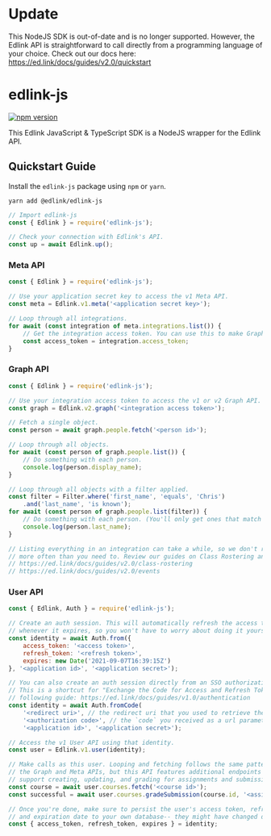 # Update

This NodeJS SDK is out-of-date and is no longer supported. However, the Edlink API is
straightforward to call directly from a programming language of your choice. Check out
our docs here: https://ed.link/docs/guides/v2.0/quickstart


# edlink-js
[![npm version](https://img.shields.io/npm/v/@edlink/edlink-js)](https://www.npmjs.org/package/@edlink/edlink-js)

This Edlink JavaScript & TypeScript SDK is a NodeJS wrapper for the Edlink API.

## Quickstart Guide

Install the `edlink-js` package using `npm` or `yarn`.
```shell
yarn add @edlink/edlink-js
```

```js
// Import edlink-js
const { Edlink } = require('edlink-js');

// Check your connection with Edlink's API.
const up = await Edlink.up();
```

### Meta API
```js
const { Edlink } = require('edlink-js');

// Use your application secret key to access the v1 Meta API.
const meta = Edlink.v1.meta('<application secret key>');

// Loop through all integrations.
for await (const integration of meta.integrations.list()) {
    // Get the integration access token. You can use this to make Graph API calls.
    const access_token = integration.access_token;
}
```

### Graph API
```js
const { Edlink } = require('edlink-js');

// Use your integration access token to access the v1 or v2 Graph API.
const graph = Edlink.v2.graph('<integration access token>');

// Fetch a single object.
const person = await graph.people.fetch('<person id>');

// Loop through all objects.
for await (const person of graph.people.list()) {
    // Do something with each person.
    console.log(person.display_name);
}

// Loop through all objects with a filter applied.
const filter = Filter.where('first_name', 'equals', 'Chris')
    .and('last_name', 'is known');
for await (const person of graph.people.list(filter)) {
    // Do something with each person. (You'll only get ones that match the filter.)
    console.log(person.last_name);
}

// Listing everything in an integration can take a while, so we don't recommend doing it
// more often than you need to. Review our guides on Class Rostering and Events for more info:
// https://ed.link/docs/guides/v2.0/class-rostering
// https://ed.link/docs/guides/v2.0/events
```

### User API
```js
const { Edlink, Auth } = require('edlink-js');

// Create an auth session. This will automatically refresh the access token
// whenever it expires, so you won't have to worry about doing it yourself.
const identity = await Auth.from({
    access_token: '<access token>',
    refresh_token: '<refresh token>',
    expires: new Date('2021-09-07T16:39:15Z')
}, '<application id>', '<application secret>');

// You can also create an auth session directly from an SSO authorization code.
// This is a shortcut for "Exchange the Code for Access and Refresh Tokens" in the
// following guide: https://ed.link/docs/guides/v1.0/authentication
const identity = await Auth.fromCode(
    '<redirect uri>', // the redirect uri that you used to retrieve the code
    '<authorization code>', // the `code` you received as a url parameter
    '<application id>', '<application secret>');

// Access the v1 User API using that identity.
const user = Edlink.v1.user(identity);

// Make calls as this user. Looping and fetching follows the same pattern as
// the Graph and Meta APIs, but this API features additional endpoints that
// support creating, updating, and grading for assignments and submissions.
const course = await user.courses.fetch('<course id>');
const successful = await user.courses.gradeSubmission(course.id, '<assignment id>', '<submission id>', 100);

// Once you're done, make sure to persist the user's access token, refresh token
// and expiration date to your own database-- they might have changed during this process.
const { access_token, refresh_token, expires } = identity;
```
